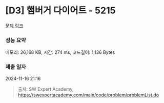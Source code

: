 # [D3] 햄버거 다이어트 - 5215 

[문제 링크](https://swexpertacademy.com/main/code/problem/problemDetail.do?contestProbId=AWT-lPB6dHUDFAVT) 

### 성능 요약

메모리: 26,168 KB, 시간: 274 ms, 코드길이: 1,136 Bytes

### 제출 일자

2024-11-16 21:16



> 출처: SW Expert Academy, https://swexpertacademy.com/main/code/problem/problemList.do